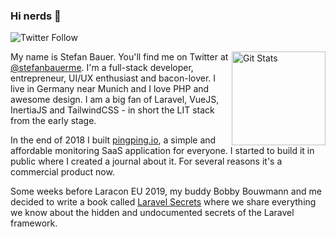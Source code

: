 ### Hi nerds 👋

![Twitter Follow](https://img.shields.io/twitter/follow/stefanbauerme?style=for-the-badge)

<a href="https://github.com/stefanbauer"><img alt="Git Stats" src="https://github-readme-stats.vercel.app/api?username=stefanbauer&show_icons=true" align="right" height="150" /></a>

My name is Stefan Bauer. You'll find me on Twitter at [@stefanbauerme](https://twitter.com/stefanbauerme). I'm a full-stack developer, entrepreneur, UI/UX enthusiast and bacon-lover. I live in Germany near Munich and I love PHP and awesome design. I am a big fan of Laravel, VueJS, InertiaJS and TailwindCSS - in short the LIT stack from the early stage.

In the end of 2018 I built [pingping.io](https://pingping.io), a simple and affordable monitoring SaaS application for everyone. I started to build it in public where I created a journal about it. For several reasons it's a commercial product now.

Some weeks before Laracon EU 2019, my buddy Bobby Bouwmann and me decided to write a book called [Laravel Secrets](https://laravelsecrets.com) where we share everything we know about the hidden and undocumented secrets of the Laravel framework.
